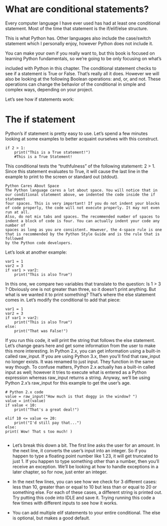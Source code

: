 # What are conditional statements?

Every computer language I have ever used has had at least one conditional statement. Most of the time that statement is the if/elif/else structure.

This is what Python has. Other languages also include the case/switch statement which I personally enjoy, however Python does not include it.

You can make your own if you really want to, but this book is focused on learning Python fundamentals, so we’re going to be only focusing on what’s 

included with Python in this chapter.
The conditional statement checks to see if a statement is True or False. That’s really all it does. However we will also be looking at 
the following Boolean operations: and, or, and not. These operations can change the behavior of the conditional in simple and complex ways, 
depending on your project.

Let’s see how if statements work:

# The if statement

Python’s if statement is pretty easy to use. Let’s spend a few minutes looking at some examples to better acquaint ourselves with this construct.

```
if 2 > 1:
    print("This is a True statement!")
    #This is a True Statement!

```
This conditional tests the “truthfulness” of the following statement: 2 > 1. Since this statement 
evaluates to True, it will cause the last line in the example to print to the screen or standard out (stdout).

```
Python Cares About Space
The Python language cares a lot about space. You will notice that in our conditional statement above, we indented the code inside the if statement
four spaces. This is very important! If you do not indent your blocks of code properly, the code will not execute properly. It may not even run at all.
Also, do not mix tabs and spaces. The recommended number of spaces to indent a block of code is four. You can actually indent your code any number of 
spaces as long as you are consistent. However, the 4-space rule is one that is recommended by the Python Style Guide and is the rule that is followed
by the Python code developers.

```
Let’s look at another example:

```
var1 = 1
var2 = 3
if var1 > var2:
    print("This is also True")

```
In this one, we compare two variables that translate to the question: Is 1 > 3 ? Obviously one is not greater than three, so it doesn’t print anything. 
But what is we wanted it to print something? That’s where the else 
statement comes in. Let’s modify the conditional to add that piece:

```
var1 = 1
var2 = 3
if var1 > var2:
    print("This is also True")
else:
    print("That was False!")

```
If you run this code, it will print the string that follows the else statement. Let’s change gears here and get some information from the user to 
make this more interesting. In Python 2.x, you can get information using a built-in called raw_input. If you are using Python 3.x, then you’ll find that
raw_input no longer exists. It was renamed to just input. They function in the same way though. To confuse matters, Python 2.x actually has a built-in 
called input as well; however it tries to execute what is entered as a Python expression whereas raw_input returns a string.
Anyway, we’ll be using Python 2.x’s raw_input for this example to get the user’s age.

```
# Python 2.x code
value = raw_input("How much is that doggy in the window? ")
value = int(value)
if value < 10:
    print("That's a great deal!")
    
elif 10 <= value <= 20:
    print("I'd still pay that...")
else:
print( Wow! That s too much! )


```
- Let’s break this down a bit. The first line asks the user for an amount. In the next line, it converts the user’s input into an integer.
So if you happen to type a floating point number like 1.23, it will get truncated to just 1. If you happen to type something other than a number, 
then you’ll receive an exception. We’ll be looking at how to handle exceptions in a later chapter, so for now, just enter an integer.

- In the next few lines, you can see how we check for 3 different cases: less than 10, greater than or equal to 10 but less than or equal to 
20 or something else. For each of these cases, a different string is printed out. Try putting this code into IDLE and save it. Trying running 
this code a few times with different inputs to see how it works.

- You can add multiple elif statements to your entire conditional. The else is optional, but makes a good default.





